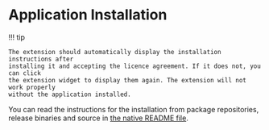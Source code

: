 # Application Installation

!!! tip

    The extension should automatically display the installation instructions after
    installing it and accepting the licence agreement. If it does not, you can click
    the extension widget to display them again. The extension will not work properly
    without the application installed.

You can read the instructions for the installation from package repositories, release
binaries and source in [the native README file][link-native-readme].

[link-native-readme]: https://github.com/filips123/PWAsForFirefox/blob/main/native/README.md#installation
